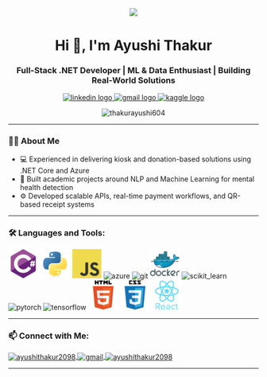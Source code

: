 
<div align="center">
  <img height="250" src="https://media.giphy.com/media/qgQUggAC3Pfv687qPC/giphy.gif" />
</div>

<h1 align="center">Hi 👋, I'm Ayushi Thakur</h1>
<h3 align="center">Full-Stack .NET Developer | ML & Data Enthusiast | Building Real-World Solutions</h3>

<p align="center">
  <a href="https://linkedin.com/in/ayushithakur2098" target="_blank">
    <img src="https://img.shields.io/static/v1?message=LinkedIn&logo=linkedin&label=&color=0077B5&logoColor=white&labelColor=&style=for-the-badge" height="25" alt="linkedin logo" />
  </a>
  <a href="mailto:ayushithakur2098@gmail.com" target="_blank">
    <img src="https://img.shields.io/static/v1?message=Gmail&logo=gmail&label=&color=EA4335&logoColor=white&labelColor=&style=for-the-badge" height="25" alt="gmail logo" />
  </a>
  <a href="https://kaggle.com/ayushithakur2098" target="_blank">
    <img src="https://img.shields.io/static/v1?message=Kaggle&logo=kaggle&label=&color=20BEFF&logoColor=white&labelColor=&style=for-the-badge" height="25" alt="kaggle logo" />
  </a>
</p>

<div align="center">
  <img src="https://komarev.com/ghpvc/?username=thakurayushi604&label=Profile%20views&color=0e75b6&style=flat" alt="thakurayushi604" />
</div>

---

### 👩‍💻 About Me
- 💻 Experienced in delivering kiosk and donation-based solutions using .NET Core and Azure
- 🔬 Built academic projects around NLP and Machine Learning for mental health detection
- ⚙️ Developed scalable APIs, real-time payment workflows, and QR-based receipt systems
  

---

### 🛠 Languages and Tools:
<p align="left">
  <img src="https://raw.githubusercontent.com/devicons/devicon/master/icons/csharp/csharp-original.svg" alt="csharp" width="60" height="60"/>
  <img src="https://raw.githubusercontent.com/devicons/devicon/master/icons/python/python-original.svg" alt="python" width="60" height="60"/>
  <img src="https://raw.githubusercontent.com/devicons/devicon/master/icons/javascript/javascript-original.svg" alt="javascript" width="60" height="60"/>
  <img src="https://www.vectorlogo.zone/logos/microsoft_azure/microsoft_azure-icon.svg" alt="azure" width="60" height="60"/>
  <img src="https://www.vectorlogo.zone/logos/git-scm/git-scm-icon.svg" alt="git" width="60" height="60"/>
  <img src="https://raw.githubusercontent.com/devicons/devicon/master/icons/docker/docker-original-wordmark.svg" alt="docker" width="60" height="60"/>
  <img src="https://upload.wikimedia.org/wikipedia/commons/0/05/Scikit_learn_logo_small.svg" alt="scikit_learn" width="60" height="60"/>
  <img src="https://www.vectorlogo.zone/logos/pytorch/pytorch-icon.svg" alt="pytorch" width="60" height="60"/>
  <img src="https://www.vectorlogo.zone/logos/tensorflow/tensorflow-icon.svg" alt="tensorflow" width="60" height="60"/>
  <img src="https://raw.githubusercontent.com/devicons/devicon/master/icons/html5/html5-original-wordmark.svg" alt="html5" width="60" height="60"/>
  <img src="https://raw.githubusercontent.com/devicons/devicon/master/icons/css3/css3-original-wordmark.svg" alt="css3" width="60" height="60"/>
  <img src="https://raw.githubusercontent.com/devicons/devicon/master/icons/react/react-original-wordmark.svg" alt="react" width="60" height="60"/>
</p>

---



### 📫 Connect with Me:
<p align="left">
  <a href="https://linkedin.com/in/ayushithakur2098" target="blank">
    <img align="center" src="https://raw.githubusercontent.com/rahuldkjain/github-profile-readme-generator/master/src/images/icons/Social/linked-in-alt.svg" alt="ayushithakur2098" height="30" width="60" />
  </a>
  <a href="mailto:ayushithakur2098@gmail.com" target="blank">
    <img align="center" src="https://upload.wikimedia.org/wikipedia/commons/4/4e/Gmail_Icon.png" alt="gmail" height="30" width="60" />
  </a>
  <a href="https://kaggle.com/ayushithakur2098" target="blank">
    <img align="center" src="https://raw.githubusercontent.com/rahuldkjain/github-profile-readme-generator/master/src/images/icons/Social/kaggle.svg" alt="ayushithakur2098" height="30" width="60" />
  </a>
</p>

---



